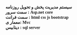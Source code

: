 <h4  style="font-family:Tahoma">
  سیستم مدیریت پخش و تحویل روزنامه
<br>
 سمت سرور : Asp.net core 
<br>
سمت فرانت : html css js bootstrap
<br>
معمار ی: Mvc
<br>
 دیتابیس :   sql server
</h1>
